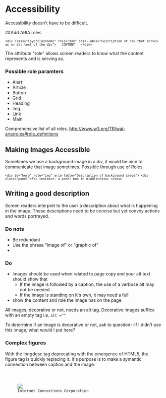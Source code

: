 # Accessibility
Accessibility doesn't have to be difficult.

##Add ARIA roles
<code><pre>
`<div class="layerclassname" role="XXX" aria-lable="Description of div that serves as an alt text of the div"> __CONTENT__ </div>`
</pre></code>

The attribute "role" allows screen readers to know what the content represents and is serving as.

### Possible role paramters
* Alert
* Article
* Button
* Grid
* Heading
* Img
* Link
* Main

Comprehensive list of all roles. http://www.w3.org/TR/wai-aria/roles#role_definitions


## Making Images Accessible
Sometimes we use a background image in a div, it would be nice to communicate that image sometimes. Possible through use of Roles.
<code><pre>
    ``<div id="hero" role="img" aria-lable="Description of background image">
      <div class="panel">For instance, a panel box in middle</div>
    </div>``
</pre></code>


## Writing a good description
Screen readers interpret to the user a description about what is happening in the image. These descriptions need to be concise but yet convey actions and words portrayed.

### Do nots
* Be redundant
* Use the phrase "image of" or "graphic of"
* 

### Do
* Images should be used when related to page copy and your alt text should show that
	- If the image is followed by a caption, the use of a verbose alt may not be needed
	- If the image is standing on it's own, it may need a full 
* show the content and role the image has on the page	
	
All images, decorative or not, needs an alt tag. Decorative images suffice with an empty tag i.e. <code>alt =""</code>	

To determine if an image is decorative or not, ask to question--If I didn't use this image, what would I put here?

### Complex figures
With the longdesc tag deprecating with the emergence of HTML5, the figure tag is quickly replacing it. It's purpose is to make a symantic connection between caption and the image.
<code>
<figure>
<img src="company-logo.jpg">
<figcaption>Internet Connections Corporation</figcaption>
</figure>
</code>
